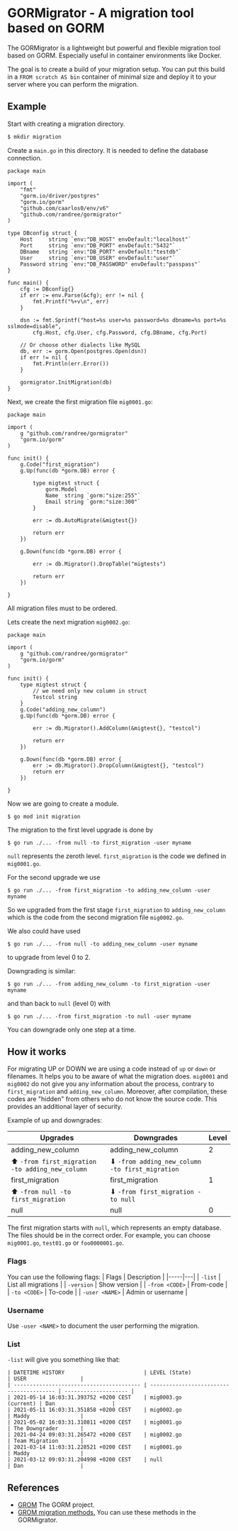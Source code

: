 # GORMigrator - A migration tool based on GORM

The GORMigrator is a lightweight but powerful and flexible migration tool based on GORM. Especially useful in container environments like Docker.

The goal is to create a build of your migration setup. You can put this build in a `FROM scratch AS bin` container of minimal size and deploy it to your server where you can perform the migration.

## Example

Start with creating a migration directory. 
```bash
$ mkdir migration
```

Create a `main.go` in this directory. It is needed to define the database connection.

```golang
package main

import (
	"fmt"
	"gorm.io/driver/postgres"
	"gorm.io/gorm"
	"github.com/caarlos0/env/v6"
	"github.com/randree/gormigrator"
)

type DBconfig struct {
	Host     string `env:"DB_HOST" envDefault:"localhost"`
	Port     string `env:"DB_PORT" envDefault:"5432"`
	DBname   string `env:"DB_PORT" envDefault:"testdb"`
	User     string `env:"DB_USER" envDefault:"user"`
	Password string `env:"DB_PASSWORD" envDefault:"passpass"`
}

func main() {
	cfg := DBconfig{}
	if err := env.Parse(&cfg); err != nil {
		fmt.Printf("%+v\n", err)
	}

	dsn := fmt.Sprintf("host=%s user=%s password=%s dbname=%s port=%s sslmode=disable",
		cfg.Host, cfg.User, cfg.Password, cfg.DBname, cfg.Port)

	// Or choose other dialects like MySQL
	db, err := gorm.Open(postgres.Open(dsn))
	if err != nil {
		fmt.Println(err.Error())
	}

	gormigrator.InitMigration(db)
}
```



Next, we create the first migration file `mig0001.go`:
```golang
package main

import (
	g "github.com/randree/gormigrator"
	"gorm.io/gorm"
)

func init() {
	g.Code("first_migration")
	g.Up(func(db *gorm.DB) error {

		type migtest struct {
			gorm.Model
			Name  string `gorm:"size:255"`
			Email string `gorm:"size:300"`
		}

		err := db.AutoMigrate(&migtest{})

		return err
	})

	g.Down(func(db *gorm.DB) error {

		err := db.Migrator().DropTable("migtests")

		return err
	})

}
```
All migration files must to be ordered.

Lets create the next migration `mig0002.go`:
```golang
package main

import (
	g "github.com/randree/gormigrator"
	"gorm.io/gorm"
)

func init() {
	type migtest struct {
		// we need only new column in struct
		Testcol string
	}
	g.Code("adding_new_column")
	g.Up(func(db *gorm.DB) error {

		err := db.Migrator().AddColumn(&migtest{}, "testcol")

		return err
	})

	g.Down(func(db *gorm.DB) error {
		err := db.Migrator().DropColumn(&migtest{}, "testcol")
		return err
	})

}
```

Now we are going to create a module.

```console
$ go mod init migration
```

The migration to the first level upgrade is done by
```console
$ go run ./... -from null -to first_migration -user myname
```
`null` represents the zeroth level. `first_migration` is the code we defined in `mig0001.go`.

For the second upgrade we use
```console
$ go run ./... -from first_migration -to adding_new_column -user myname
```
So we upgraded from the first stage `first_migration` to `adding_new_column` which is the code from the second migration file `mig0002.go`.

We also could have used 
```console
$ go run ./... -from null -to adding_new_column -user myname
```
to upgrade from level 0 to 2.

Downgrading is similar:
```console
$ go run ./... -from adding_new_column -to first_migration -user myname
```
and than back to `null` (level 0) with
```console
$ go run ./... -from first_migration -to null -user myname
```
You can downgrade only one step at a time.


## How it works

For migrating UP or DOWN we are using a code instead of `up` or `down` or filenames. It helps you to be aware of what the migration does. `mig0001` and `mig0002` do not give you any information about the process, contrary to `first_migration` and `adding_new_column`. Moreover, after compilation, these codes are "hidden" from others who do not know the source code. This provides an additional layer of security.

Example of up and downgrades:

| Upgrades | Downgrades | Level |
|-------|-------|---|
| adding_new_column | adding_new_column | 2 |
| ⬆ `-from first_migration -to adding_new_column` | ⬇ `-from adding_new_column -to first_migration` | |
| first_migration | first_migration | 1 |
| ⬆ `-from null -to first_migration` | ⬇ `-from first_migration -to null` | |
| null | null | 0 |

The first migration starts with `null`, which represents an empty database. The files should be in the correct order. For example, you can choose `mig0001.go`, `test01.go` or `foo0000001.go`.

### Flags

You can use the following flags:
| Flags | Description |
|-----|---|
| `-list` | List all migrations |
| `-version` | Show version |
| `-from <CODE>` | From-code |
| `-to <CODE>` | To-code |
| `-user <NAME>` | Admin or username |

### Username

Use `-user <NAME>` to document the user performing the migration.

### List

`-list` will give you something like that:

```
| DATETIME HISTORY                         | LEVEL (State)                            | USER                 |
| ---------------------------------------- | ---------------------------------------- | -------------------- |
| 2021-05-14 16:03:31.393752 +0200 CEST    | mig0003.go                     (current) | Dan                  |
| 2021-05-11 16:03:31.351858 +0200 CEST    | mig0002.go                               | Maddy                |
| 2021-05-02 16:03:31.310811 +0200 CEST    | mig0001.go                               | The Downgrader       |
| 2021-04-24 09:03:31.265472 +0200 CEST    | mig0002.go                               | Team Migration       |
| 2021-03-14 11:03:31.228521 +0200 CEST    | mig0001.go                               | Maddy                |
| 2021-03-12 09:03:31.204998 +0200 CEST    | null                                     | Dan                  |
```

## References

- [GROM](https://gorm.io/) The GORM project.
- [GROM migration methods.](https://gorm.io/docs/migration.html) You can use these methods in the GORMigrator.